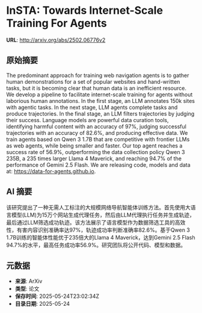 # InSTA: Towards Internet-Scale Training For Agents

**URL**: http://arxiv.org/abs/2502.06776v2

## 原始摘要

The predominant approach for training web navigation agents is to gather
human demonstrations for a set of popular websites and hand-written tasks, but
it is becoming clear that human data is an inefficient resource. We develop a
pipeline to facilitate internet-scale training for agents without laborious
human annotations. In the first stage, an LLM annotates 150k sites with agentic
tasks. In the next stage, LLM agents complete tasks and produce trajectories.
In the final stage, an LLM filters trajectories by judging their success.
Language models are powerful data curation tools, identifying harmful content
with an accuracy of 97%, judging successful trajectories with an accuracy of
82.6%, and producing effective data. We train agents based on Qwen 3 1.7B that
are competitive with frontier LLMs as web agents, while being smaller and
faster. Our top agent reaches a success rate of 56.9%, outperforming the data
collection policy Qwen 3 235B, a 235 times larger Llama 4 Maverick, and
reaching 94.7% of the performance of Gemini 2.5 Flash. We are releasing code,
models and data at: https://data-for-agents.github.io.


## AI 摘要

该研究提出了一种无需人工标注的大规模网络导航智能体训练方法。首先使用大语言模型(LLM)为15万个网站生成代理任务，然后由LLM代理执行任务并生成轨迹，最后通过LLM筛选成功轨迹。该方法展示了语言模型作为数据筛选工具的高效性，有害内容识别准确率达97%，轨迹成功率判断准确率82.6%。基于Qwen 3 1.7B训练的智能体性能优于235倍大的Llama 4 Maverick，达到Gemini 2.5 Flash 94.7%的水平，最高任务成功率56.9%。研究团队将公开代码、模型和数据。

## 元数据

- **来源**: ArXiv
- **类型**: 论文
- **保存时间**: 2025-05-24T23:02:34Z
- **目录日期**: 2025-05-24
